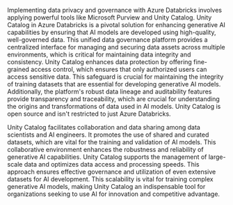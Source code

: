 Implementing data privacy and governance with Azure Databricks involves applying powerful tools like Microsoft Purview and Unity Catalog. Unity Catalog in Azure Databricks is a pivotal solution for enhancing generative AI capabilities by ensuring that AI models are developed using high-quality, well-governed data. This unified data governance platform provides a centralized interface for managing and securing data assets across multiple environments, which is critical for maintaining data integrity and consistency. Unity Catalog enhances data protection by offering fine-grained access control, which ensures that only authorized users can access sensitive data. This safeguard is crucial for maintaining the integrity of training datasets that are essential for developing generative AI models. Additionally, the platform's robust data lineage and auditability features provide transparency and traceability, which are crucial for understanding the origins and transformations of data used in AI models. Unity Catalog is open source and isn't restricted to just Azure Databricks.

Unity Catalog facilitates collaboration and data sharing among data scientists and AI engineers. It promotes the use of shared and curated datasets, which are vital for the training and validation of AI models. This collaborative environment enhances the robustness and reliability of generative AI capabilities. Unity Catalog supports the management of large-scale data and optimizes data access and processing speeds. This approach ensures effective governance and utilization of even extensive datasets for AI development. This scalability is vital for training complex generative AI models, making Unity Catalog an indispensable tool for organizations seeking to use AI for innovation and competitive advantage.
